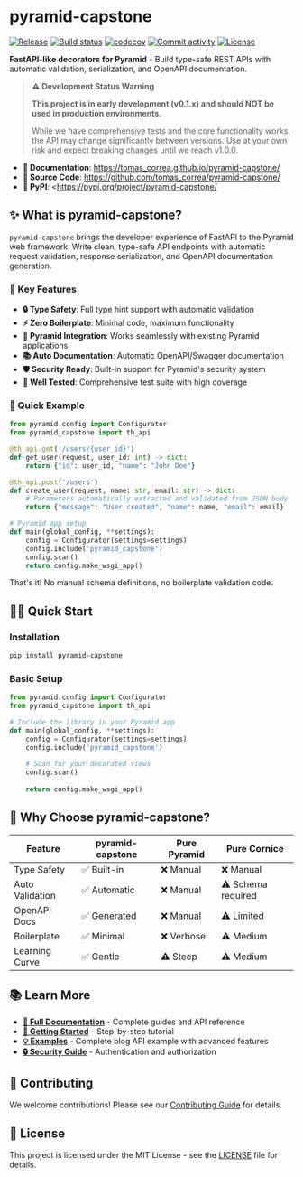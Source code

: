 # pyramid-capstone

[![Release](https://img.shields.io/github/v/release/tomas_correa/pyramid-capstone)](https://img.shields.io/github/v/release/tomas_correa/pyramid-capstone)
[![Build status](https://img.shields.io/github/actions/workflow/status/tomas_correa/pyramid-capstone/main.yml?branch=main)](https://github.com/tomas_correa/pyramid-capstone/actions/workflows/main.yml?query=branch%3Amain)
[![codecov](https://codecov.io/gh/tomas_correa/pyramid-capstone/branch/main/graph/badge.svg)](https://codecov.io/gh/tomas_correa/pyramid-capstone)
[![Commit activity](https://img.shields.io/github/commit-activity/m/tomas_correa/pyramid-capstone)](https://img.shields.io/github/commit-activity/m/tomas_correa/pyramid-capstone)
[![License](https://img.shields.io/github/license/tomas_correa/pyramid-capstone)](https://img.shields.io/github/license/tomas_correa/pyramid-capstone)

**FastAPI-like decorators for Pyramid** - Build type-safe REST APIs with automatic validation, serialization, and OpenAPI documentation.

> **⚠️ Development Status Warning**
> 
> **This project is in early development (v0.1.x) and should NOT be used in production environments.**
> 
> While we have comprehensive tests and the core functionality works, the API may change significantly between versions. Use at your own risk and expect breaking changes until we reach v1.0.0.

- **📖 Documentation**: <https://tomas_correa.github.io/pyramid-capstone/>
- **🔧 Source Code**: <https://github.com/tomas_correa/pyramid-capstone/>
- **🐍 PyPI**: <https://pypi.org/project/pyramid-capstone/

## ✨ What is pyramid-capstone?

`pyramid-capstone` brings the developer experience of FastAPI to the Pyramid web framework. Write clean, type-safe API endpoints with automatic request validation, response serialization, and OpenAPI documentation generation.

### 🎯 Key Features

- **🔒 Type Safety**: Full type hint support with automatic validation
- **⚡ Zero Boilerplate**: Minimal code, maximum functionality
- **🔗 Pyramid Integration**: Works seamlessly with existing Pyramid applications
- **📚 Auto Documentation**: Automatic OpenAPI/Swagger documentation
- **🛡️ Security Ready**: Built-in support for Pyramid's security system
- **🧪 Well Tested**: Comprehensive test suite with high coverage

### 🚀 Quick Example

```python
from pyramid.config import Configurator
from pyramid_capstone import th_api

@th_api.get('/users/{user_id}')
def get_user(request, user_id: int) -> dict:
    return {"id": user_id, "name": "John Doe"}

@th_api.post('/users')
def create_user(request, name: str, email: str) -> dict:
    # Parameters automatically extracted and validated from JSON body
    return {"message": "User created", "name": name, "email": email}

# Pyramid app setup
def main(global_config, **settings):
    config = Configurator(settings=settings)
    config.include('pyramid_capstone')
    config.scan()
    return config.make_wsgi_app()
```

That's it! No manual schema definitions, no boilerplate validation code.

## 🏃‍♂️ Quick Start

### Installation

```bash
pip install pyramid-capstone
```

### Basic Setup

```python
from pyramid.config import Configurator
from pyramid_capstone import th_api

# Include the library in your Pyramid app
def main(global_config, **settings):
    config = Configurator(settings=settings)
    config.include('pyramid_capstone')
    
    # Scan for your decorated views
    config.scan()
    
    return config.make_wsgi_app()
```

## 🎯 Why Choose pyramid-capstone?

| Feature | pyramid-capstone | Pure Pyramid | Pure Cornice |
|---------|------------------------|---------------|--------------|
| Type Safety | ✅ Built-in | ❌ Manual | ❌ Manual |
| Auto Validation | ✅ Automatic | ❌ Manual | ⚠️ Schema required |
| OpenAPI Docs | ✅ Generated | ❌ Manual | ⚠️ Limited |
| Boilerplate | ✅ Minimal | ❌ Verbose | ⚠️ Medium |
| Learning Curve | ✅ Gentle | ⚠️ Steep | ⚠️ Medium |

## 📚 Learn More

- **[📖 Full Documentation](https://tomas_correa.github.io/pyramid-capstone/)** - Complete guides and API reference
- **[🚀 Getting Started](https://tomas_correa.github.io/pyramid-capstone/getting-started/)** - Step-by-step tutorial
- **[💡 Examples](examples/blog_api/)** - Complete blog API example with advanced features
- **[🔒 Security Guide](https://tomas_correa.github.io/pyramid-capstone/security/)** - Authentication and authorization

## 🤝 Contributing

We welcome contributions! Please see our [Contributing Guide](CONTRIBUTING.rst) for details.

## 📄 License

This project is licensed under the MIT License - see the [LICENSE](LICENSE) file for details.